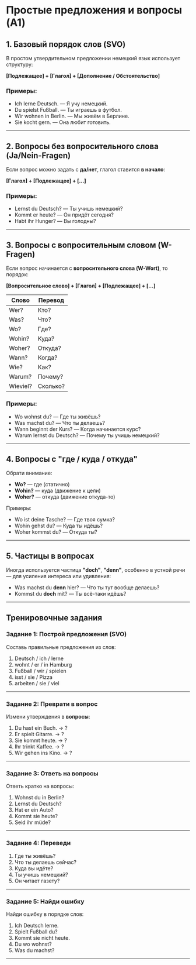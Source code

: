# Простые предложения и вопросы (A1)

## 1. Базовый порядок слов (SVO)

В простом утвердительном предложении немецкий язык использует структуру:

**[Подлежащее] + [Глагол] + [Дополнение / Обстоятельство]**

### Примеры:

- Ich lerne Deutsch. — Я учу немецкий.
- Du spielst Fußball. — Ты играешь в футбол.
- Wir wohnen in Berlin. — Мы живём в Берлине.
- Sie kocht gern. — Она любит готовить.

---

## 2. Вопросы без вопросительного слова (Ja/Nein-Fragen)

Если вопрос можно задать с **да/нет**, глагол ставится **в начало**:

**[Глагол] + [Подлежащее] + [...]**

### Примеры:

- Lernst du Deutsch? — Ты учишь немецкий?
- Kommt er heute? — Он придёт сегодня?
- Habt ihr Hunger? — Вы голодны?

---

## 3. Вопросы с вопросительным словом (W-Fragen)

Если вопрос начинается с **вопросительного слова (W-Wort)**, то порядок:

**[Вопросительное слово] + [Глагол] + [Подлежащее] + [...]**

| Слово    | Перевод  |
| -------- | -------- |
| Wer?     | Кто?     |
| Was?     | Что?     |
| Wo?      | Где?     |
| Wohin?   | Куда?    |
| Woher?   | Откуда?  |
| Wann?    | Когда?   |
| Wie?     | Как?     |
| Warum?   | Почему?  |
| Wieviel? | Сколько? |

### Примеры:

- Wo wohnst du? — Где ты живёшь?
- Was machst du? — Что ты делаешь?
- Wann beginnt der Kurs? — Когда начинается курс?
- Warum lernst du Deutsch? — Почему ты учишь немецкий?

---

## 4. Вопросы с **"где / куда / откуда"**

Обрати внимание:

- **Wo?** — где (статично)
- **Wohin?** — куда (движение к цели)
- **Woher?** — откуда (движение откуда-то)

Примеры:

- Wo ist deine Tasche? — Где твоя сумка?
- Wohin gehst du? — Куда ты идёшь?
- Woher kommst du? — Откуда ты?

---

## 5. Частицы в вопросах

Иногда используется частица **"doch"**, **"denn"**, особенно в устной речи — для усиления интереса или удивления:

- Was machst du **denn** hier? — Что ты тут вообще делаешь?
- Kommst du **doch** mit? — Ты всё-таки идёшь?

---

## Тренировочные задания

### Задание 1: Построй предложения (SVO)

Составь правильные предложения из слов:

1. Deutsch / ich / lerne
2. wohnt / er / in Hamburg
3. Fußball / wir / spielen
4. isst / sie / Pizza
5. arbeiten / sie / viel

---

### Задание 2: Преврати в вопрос

Измени утверждения в **вопросы**:

1. Du hast ein Buch. → ?
2. Er spielt Gitarre. → ?
3. Sie kommt heute. → ?
4. Ihr trinkt Kaffee. → ?
5. Wir gehen ins Kino. → ?

---

### Задание 3: Ответь на вопросы

Ответь кратко на вопросы:

1. Wohnst du in Berlin?
2. Lernst du Deutsch?
3. Hat er ein Auto?
4. Kommt sie heute?
5. Seid ihr müde?

---

### Задание 4: Переведи

1. Где ты живёшь?
2. Что ты делаешь сейчас?
3. Куда вы идёте?
4. Ты учишь немецкий?
5. Он читает газету?

---

### Задание 5: Найди ошибку

Найди ошибку в порядке слов:

1. Ich Deutsch lerne.
2. Spielt Fußball du?
3. Kommt sie nicht heute.
4. Du wo wohnst?
5. Was du machst?

---
